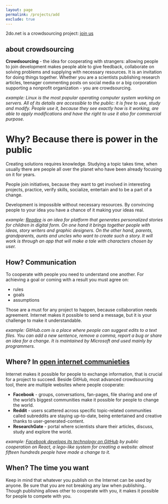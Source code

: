 ```yaml
---
layout: page
permalink: /projects/add
exclude: true
---
```


2do.net is a crowdsourcing project: [join us](/join)

## about crowdsourcing 

**Crowdsourcing** - the idea for cooperating with strangers: allowing people to join development makes people able to give feedback, collaborate on solving problems and supplying with necessary resources. It is an invitation for doing things together. Whether you are a scientists publishing research articles, teenager commenting posts on social media or a big corporation supporting a nonprofit organization - you are crowdsourcing.

*example: Linux is the most popular operating computer system working on servers. All of its details are accessible to the public: it is free to use, study and modify. People use it, because they see exactly how is it working, are able to apply modifications and have the right to use it also for commercial purpose.*

# Why? **Because there is power in the public**

Creating solutions requires knowledge. Studying a topic takes time, when usually there are people all over the planet who have been already focusing on it for years. 

People join initiatives, because they want to get involved in interesting projects, practice, verify skills, socialize, entertain  and to be a part of a change. 

Development is impossible without necessary resources. By convincing people to your idea you have a chance of it making your ideas real.

*example: [Readee](https://2do.net/2020/07/06/Tales-Personalization.html) is an idea for platform that generates personalized stories for children in digital form. On one hand it brings together people with ideas, story writers and graphic designers. On the other hand, parents, grandparents, aunts and uncles who want to create such a story. It will work is through an app that will make a tale with characters chosen by user.*

## How? Communication

To cooperate with people you need to understand one another. For achieving a goal or coming with a result you must agree on:
* rules
* goals
* assumptions

Those are a must for any project to happen, because collaboration needs agreement. Internet makes it possible to send a message, but it is your challenge to make it understandable.

*example: GitHub.com is a place where people can suggest edits to a text files. You can add a new sentence, remove a comma, report a bug or share an idea for a change. It is maintained by Microsoft and used mainly by programmers.*

## Where? In [open internet communieties](/join)

Internet makes it possible for people to exchange information, that is crucial for a project to succeed. Beside GitHub, most advanced crowdsourcing tool, there are multiple websites where people cooperate:
* **Facebook** - groups, conversations, fan-pages, file sharing and one of the world’s biggest communities make it possible for people to change the world.
* **Reddit** - users scattered across specific topic-related communities called subreddits are staying up-to-date, being entertained and creative thanks to user-generated-content.
* **ResearchGate** - portal where scientists share their articles, discuss, study and explore the world.

*example: [Facebook develops its technology on GitHub](https://github.com/facebook/react) by public cooperation on React, a lego-like system for creating a website: almost fifteen hundreds people have made a change to it.*

## When? The time you want
Keep in mind that whatever you publish on the Internet can be used by anyone. Be sure that you are not breaking any law when publishing.. Though publishing allows other to cooperate with you, it makes it possible for people to compete with you.
